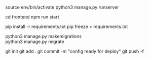 source env/bin/activate
python3 manage.py runserver 


cd frontend
npm run start




pip install -r requirements.txt 
pip freeze > requirements.txt

python3 manage.py makemigrations    
python3 manage.py migrate 

git init
git add .
git commit -m "config ready for deploy"
git push -f